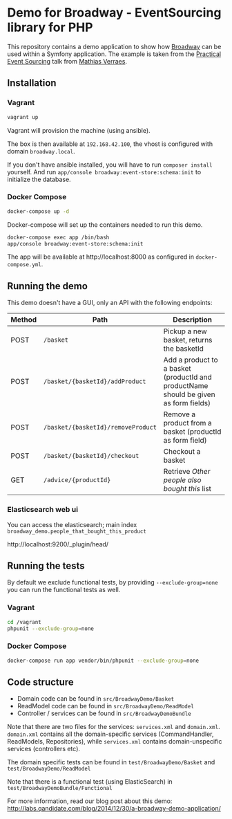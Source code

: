 # Demo for Broadway - EventSourcing library for PHP

This repository contains a demo application to show how [Broadway] can be used within a Symfony application.
The example is taken from the [Practical Event Sourcing][practical-eventsourcing] talk from [Mathias Verraes].

[Broadway]: https://github.com/qandidate-labs/broadway
[practical-eventsourcing]: http://verraes.net/2014/03/practical-event-sourcing.markdown/
[Mathias Verraes]: https://twitter.com/mathiasverraes

## Installation

### Vagrant

```sh
vagrant up
```

Vagrant will provision the machine (using ansible).

The box is then available at `192.168.42.100`, the vhost is configured with domain `broadway.local`.

If you don't have ansible installed, you will have to run `composer install` yourself. And run `app/console broadway:event-store:schema:init` to initialize the database.

### Docker Compose

```sh
docker-compose up -d
```

Docker-compose will set up the containers needed to run this demo.


```sh
docker-compose exec app /bin/bash
app/console broadway:event-store:schema:init
```

The app will be available at http://localhost:8000 as configured in `docker-compose.yml`.

## Running the demo

This demo doesn't have a GUI, only an API with the following endpoints:

| Method | Path | Description |
|--------|------|-------------|
| POST | `/basket` | Pickup a new basket, returns the basketId |
| POST | `/basket/{basketId}/addProduct` | Add a product to a basket (productId and productName should be given as form fields) |
| POST | `/basket/{basketId}/removeProduct` | Remove a product from a basket (productId as form field) |
| POST | `/basket/{basketId}/checkout` | Checkout a basket |
| GET | `/advice/{productId}` | Retrieve _Other people also bought this_ list |

### Elasticsearch web ui

You can access the elasticsearch; main index `broadway_demo.people_that_bought_this_product`

http://localhost:9200/_plugin/head/

## Running the tests

By default we exclude functional tests, by providing `--exclude-group=none` you can run the functional tests as well.

### Vagrant

```sh
cd /vagrant
phpunit --exclude-group=none
```

### Docker Compose

```sh
docker-compose run app vendor/bin/phpunit --exclude-group=none
```

## Code structure

- Domain code can be found in `src/BroadwayDemo/Basket`
- ReadModel code can be found in `src/BroadwayDemo/ReadModel`
- Controller / services can be found in `src/BroadwayDemoBundle`

Note that there are two files for the services: `services.xml` and `domain.xml`.
`domain.xml` contains all the domain-specific services (CommandHandler,
ReadModels, Repositories), while `services.xml` contains domain-unspecific
services (controllers etc).

The domain specific tests can be found in `test/BroadwayDemo/Basket` and `test/BroadwayDemo/ReadModel`

Note that there is a functional test (using ElasticSearch) in `test/BroadwayDemoBundle/Functional`

For more information, read our blog post about this demo: http://labs.qandidate.com/blog/2014/12/30/a-broadway-demo-application/
